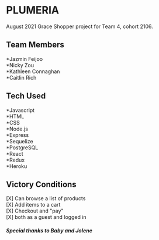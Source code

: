 # PLUMERIA

August 2021
Grace Shopper project for Team 4, cohort 2106.

## Team Members

*Jazmin Feijoo  
*Nicky Zou  
*Kathleen Connaghan  
*Caitlin Rich  

## Tech Used

*Javascript  
*HTML  
*CSS  
*Node.js  
*Express  
*Sequelize  
*PostgreSQL  
*React  
*Redux  
*Heroku  

## Victory Conditions

[X] Can browse a list of products  
[X] Add items to a cart  
[X] Checkout and "pay"  
[X] both as a guest and logged in  






##### Special thanks to Baby and Jolene



